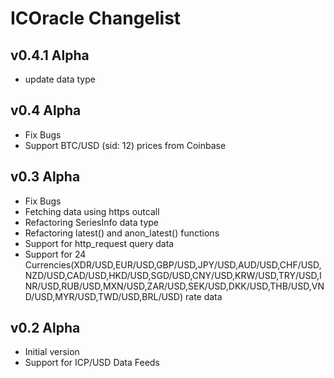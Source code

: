# ICOracle Changelist

## v0.4.1 Alpha

- update data type

## v0.4 Alpha

- Fix Bugs
- Support BTC/USD (sid: 12) prices from Coinbase

## v0.3 Alpha

- Fix Bugs
- Fetching data using https outcall
- Refactoring SeriesInfo data type
- Refactoring latest() and anon_latest() functions
- Support for http_request query data
- Support for 24 Currencies(XDR/USD,EUR/USD,GBP/USD,JPY/USD,AUD/USD,CHF/USD,NZD/USD,CAD/USD,HKD/USD,SGD/USD,CNY/USD,KRW/USD,TRY/USD,INR/USD,RUB/USD,MXN/USD,ZAR/USD,SEK/USD,DKK/USD,THB/USD,VND/USD,MYR/USD,TWD/USD,BRL/USD) rate data

## v0.2 Alpha

- Initial version
- Support for ICP/USD Data Feeds